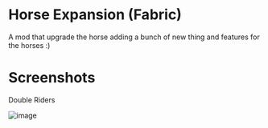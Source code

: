 # Horse Expansion (Fabric)

A mod that upgrade the horse adding a bunch of new thing and features for the horses :)

# Screenshots
Double Riders


![image](https://user-images.githubusercontent.com/83825192/175377866-b6b9cb2a-a22f-4445-9b95-7063d0e13b4f.png)
